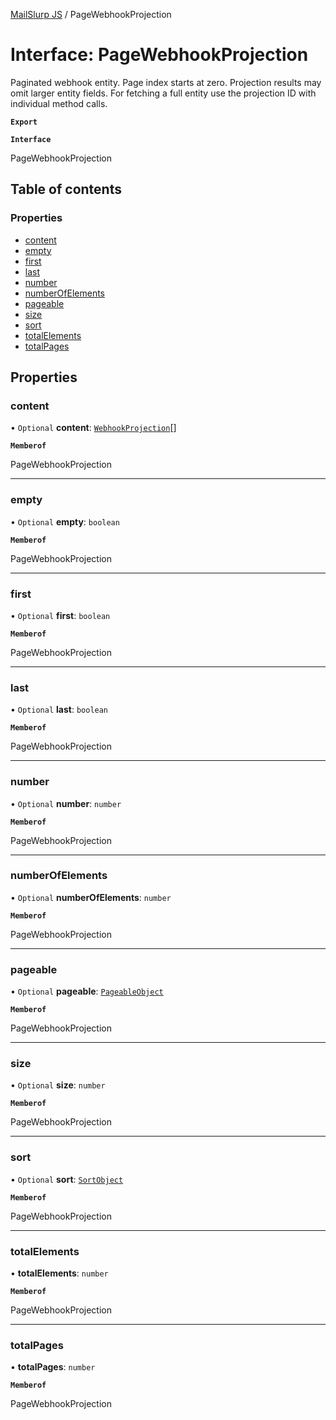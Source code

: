 [MailSlurp JS](../README.md) / PageWebhookProjection

# Interface: PageWebhookProjection

Paginated webhook entity. Page index starts at zero. Projection results may omit larger entity fields. For fetching a full entity use the projection ID with individual method calls.

**`Export`**

**`Interface`**

PageWebhookProjection

## Table of contents

### Properties

- [content](PageWebhookProjection.md#content)
- [empty](PageWebhookProjection.md#empty)
- [first](PageWebhookProjection.md#first)
- [last](PageWebhookProjection.md#last)
- [number](PageWebhookProjection.md#number)
- [numberOfElements](PageWebhookProjection.md#numberofelements)
- [pageable](PageWebhookProjection.md#pageable)
- [size](PageWebhookProjection.md#size)
- [sort](PageWebhookProjection.md#sort)
- [totalElements](PageWebhookProjection.md#totalelements)
- [totalPages](PageWebhookProjection.md#totalpages)

## Properties

### content

• `Optional` **content**: [`WebhookProjection`](WebhookProjection.md)[]

**`Memberof`**

PageWebhookProjection

___

### empty

• `Optional` **empty**: `boolean`

**`Memberof`**

PageWebhookProjection

___

### first

• `Optional` **first**: `boolean`

**`Memberof`**

PageWebhookProjection

___

### last

• `Optional` **last**: `boolean`

**`Memberof`**

PageWebhookProjection

___

### number

• `Optional` **number**: `number`

**`Memberof`**

PageWebhookProjection

___

### numberOfElements

• `Optional` **numberOfElements**: `number`

**`Memberof`**

PageWebhookProjection

___

### pageable

• `Optional` **pageable**: [`PageableObject`](PageableObject.md)

**`Memberof`**

PageWebhookProjection

___

### size

• `Optional` **size**: `number`

**`Memberof`**

PageWebhookProjection

___

### sort

• `Optional` **sort**: [`SortObject`](SortObject.md)

**`Memberof`**

PageWebhookProjection

___

### totalElements

• **totalElements**: `number`

**`Memberof`**

PageWebhookProjection

___

### totalPages

• **totalPages**: `number`

**`Memberof`**

PageWebhookProjection
